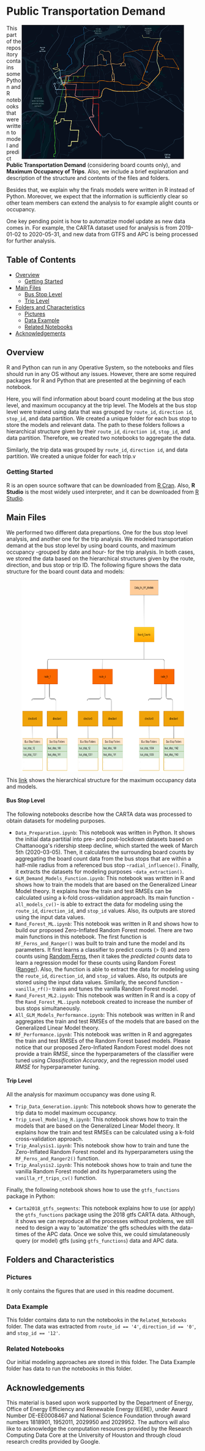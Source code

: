 # Public Transportation Demand

<figure class = "image">
 <img src="Pictures/Inbound_Routes.png" align="right" width="450" height="350" caption="GTFS CARTA Dataset: Inbound Routes."/>
</figure>

This part of the repository contains some Python and R notebooks that were written to model and predict **Public Transportation Demand** (considering board counts only), and **Maximum Occupancy of Trips**. Also, we include a brief explanation and description of the structure and contents of the files and folders. 

Besides that, we explain why the finals models were written in R instead of Python. Moreover, we expect that the information is sufficiently clear so other team members can extend the analysis to for example alight counts or occupancy.

One key pending point is how to automatize model update as new data comes in. For example, the CARTA dataset used for analysis is from 2019-01-02 to 2020-05-31, and new data from GTFS and APC is being processed for further analysis.

<!-- TABLE OF CONTENTS -->
## Table of Contents

* [Overview](#overview)
  * [Getting Started](#getting-started)
* [Main Files](#main-files)
  * [Bus Stop Level](#bus-stop-level)
  * [Trip Level](#trip-level)
* [Folders and Characteristics](#files-characteristics)
  * [Pictures](#folder1)
  * [Data Example](#data-example)
  * [Related Notebooks](#related-notebooks)
* [Acknowledgements](#acknowledgements)


## Overview

R and Python can run in any Operative System, so the notebooks and files should run in any OS without any issues. However, there are some required packages for R and Python that are presented at the beginning of each notebook. 

Here, you will find information about board count modeling at the bus stop level, and maximum occupancy at the trip level. The Models at the bus stop level were trained using data that was grouped by `route_id`, `direction id`, `stop_id`, and data partition. We created a unique folder for each bus stop to store the models and relevant data. The path to these folders follows a hierarchical structure given by their `route_id`, `direction id`, `stop_id`, and data partition. Therefore, we created two notebooks to aggregate the data. 


Similarly, the trip data was grouped by `route_id`, `direction id`, and data partition. We created a unique folder for each trip.v

### Getting Started

R is an open source software that can be downloaded from [R Cran](https://cran.r-project.org/). Also, **R Studio** is the most widely used interpreter, and it can be downloaded from [R Studio](https://rstudio.com/). 

## Main Files

We performed two different data prepartions. One for the bus stop level analysis, and another one for the trip analysis. We modeled transportation demand at the bus stop level by using board counts, and maximum occupancy -grouped by date and hour- for the trip analysis. In both cases, we stored the data based on the hierarchical structures given by the route, direction, and bus stop or trip ID. The following figure shows the data structure for the board count data and models:

<figure class = "image">
 <img src="Pictures/data_structure_routes.png" align="center" width="650" height="500" caption="Bus Stop Data Structure."/>
</figure>

This [link](https://viewer.diagrams.net/?highlight=0000ff&edit=_blank&layers=1&nav=1&title=Data_Structure.drawio#R7V1tc5s4F%2F01%2BRgPQgjQx036sjPbztNpnp22%2ByVDDLGZEpPBpEn661cY8IsuGBskpLDKdKaxDETcoysdnXslXeDrh5ePWfC4%2FJyGUXJhW%2BHLBX53YbMfz2b%2FFSWvZcklpqQsWWRxWJahXcFN%2FDuqCq2q9CkOo%2FXBhXmaJnn8eFg4T1eraJ4flAVZlj4fXnafJod%2F9TFYRKDgZh4ksPRbHObLstQn1q78zyheLOu%2FjKzqm4egvrgqWC%2BDMH3eK8LvL%2FB1lqZ5%2BdvDy3WUFNar7VLe96Hl223FsmiVn3LD3fyj%2Fe3lg%2FX77uWb9%2BmvX3%2B%2Bf366RBUav4LkqXrjz8HL7f%2Fm86fHYDV%2Fvf1%2FVli6fIH8tbZKlj6twqh4sHWBr56XcR7dPAbz4ttn1hBY2TJ%2FSNgnxH69j5PkOk3SbHMvvr%2Bfzyll5es8S39Ge99gF1PMHnoFX616219Rlkcve0XVq36M0ocoz17ZJdW3mFQt77UGxqtweN7BiByvLFvuQehW1wVVy1lsn70zLvulsu85tvaArb9G66ckH2jfRRaEMbPUgY0DYlmNtg9tv8n2oUfvNneIsL1LZuTQ%2BthF0Pq1Z4xjfR9Yn1k5j26R2NYduP7GjsDC1x6uMEkPsLI2P2Isf4lr%2B9WGJ1i54WmL4R2hho%2FwvMXwVxaVbnhMfN3sXv%2BxPbsXnTkr%2BcAGwSiDvc76OX5IglVUmeqm%2BqYw0XwZJ%2BGn4JUBx0rWeTD%2FWX%2B6WqZZ%2FJtdH9TIsK%2BzvBrKbffgipvizuqZWbRm13ypzY64IjYOHVz4KVjndW3SJAke1%2FHdpn7FjQ9BtohXV2mepw%2FVRaDri9z5XHbXd%2BnyDkj9ExsCwtJaAgItAWGbUuiA7C3zJhP59h12XWjUkER%2B6LDyIIkXK1aWRPfFAwqDxYxE%2FVEV52nhvGvmy%2FFq8WlzzTtnV%2FK1skJRlLJ775MNUVrGYRitigaQ5kEe3G1b42Mar%2FKNlcgV%2B8fsdm2xEYewKl2zz2j3mf0rLs%2BY36%2FYWwXxBtmINaXnqGhODZgfd6bullABzxr%2BSbDX14lH3W5GnRjU5aFes051qGOA%2Buw0wFdp2fPvYV0VGZh5mD1fNcyOgVk%2BzMhyVOPsApwBzNEq%2FKNQOnZI7rHkVk4ThQfCB7TB3juThleuy7IoCfL416Fc0mSH6i98KXDfESbHJjNr7wcdsieHck9cp0%2FZPKoesq92nPlcvqaMsi6iHDx3A9rWKANwhHP%2FaeF4iS1LEHQI0a5HyUYLagXnoRW9xPn3oqNjPVj56UfV7RW%2Fv3vZ%2F%2FBafTgVYVaLjSGP1L%2FUOpQ1BUQ9Xv%2FZTofPbQwntCvZjQHqF9NyXdZVCgKr6HSJWrQwnOue6boMlFr5YJxjmS7SVZC835VeMRiz19K7bVJ%2F%2FlHfXnzYOfjm0%2FkeXhpJXw8niHNKz7L6NZlLRqi41ndii2EQBq97l1WE8oxKuwR19D34%2BB3sl7IWYpswnLh%2FyaLbJJ3%2FDNPnFWjOg%2BRqK8BW0KiavvMs6XI1IR7fjlTLphhOoKfV3V%2B6%2FIi6lSjPdl72KL7Dp%2FzgIbnDJ0Px6u7w3wCiHAi%2B1xdRwpMBz5XUHbdW%2Bkhr4%2B%2BwO%2B4Ab8PdIacDJ1CcCeMsmudxuqqTASbRfYNgx7bdjdF9%2F0B%2F59%2Ft%2FPIr%2Feufm0v0%2Fbv7D5t7COm9ASFrsJPuHG1r9%2BEcDUzIpXE0UGmXWMfrZlN69I7BLt7YzBooWrrONeVowKMb2nO7kyMftCPVTi6GonU7uTLfdfiJx4ABnWd7nmvL8V1Y6c7hma%2Bb6OG5sfUcGZ0F5wKpdVyH77XVj84w23BqjmvTmefT3Y97CEH%2FqRbzrpl97Mny5l2NUMLAlMkuOiG7SLBLj5td1NgQYGQLYWxhChrAfzXNpAPydu9qjUuPmVvUWD0YHyswd%2BDk1mAuCvMxM4saqwfDYP%2F1jBPxII%2BZV9Qsn8CkYYOyaJRHTStqhhnKZIa9SWdvtsvHStSztzr6ejCU%2Bxh7Zigf4P9In9zw5vpBBW2Dum9Ql4e6cgaHTNLwCDCr53BQZTMwC4dZAxInJjdcYzXV5gP%2B%2FeVT9qgRM1Wa8RqaA35qporOiPI5eP0DW4gPN0nLVGmt9JGkxnNDYeBtRgmFNSyK1zVTRfDUS30srGFd%2FMS6bywsKw3xA4HHwyLK10GdOx23IylNUv4J1OmmGcSm2vltw2r6qfmtw8WwnUMM%2BrMwTLgYNv%2FkkSlZDZ3RQUtfH0cH5X1aAxm0Ydl8IYj50LWNIHb6FLp0L31l0IZV9BvUsUFdHurKZVDb6GMjwKxcBm3YOsHALBxm9TLo4K0V9tbz9ljOK2apCFFJ%2BItl24jsWLnftnljn%2FXgRx9sjUz3odxl6L5sul%2BzqR3bt5SzfSi9IezYdUq14X39RoqW9W66sH0MNbMN6ibVRSLqytl%2Bw4YghgYKh1k522%2FYNMPALBxm9Wx%2F8PYc0vf30VfYtzFHxdx67fTZxB5xTyKU42qC4nGwyh3rwUHNRlkOjqGQqO%2BWPYPYPPK5dYfbXQXUrQaf%2BqpS5LRNoc7eWtGxYRbUaZ4rzFWGZq29%2FSwohLnDAnyvJ5424p4kKy%2BitcqtLQ3cwB9P0%2FUq3A2SOm4oHk4yAYoXYfym03DG7bWH7rGqu5e7tjC25eAZxp7l%2BS5Brk9sbgiWRb7gGzi0o6LO0Rsk%2BTBU86a6GQ9xOUTUs6960fdk%2FRjzM4r%2BozXP42RlLMMqdw2%2BfM1GGXwdKM1NMonRJtqNvo49fa%2Bd2WjvAACQw9jTiTGyZ96xB488n3KgIGZimrJjmsCjNQhqOlCDQtjBdYqtCW%2F1EsRL99I3qOlA8WuDujnlSyLqyoOajsltGwFm5UFNB6pTBmbhMKsPajomL218Dud4nOCsA4drSkyjLjaJaYP8X%2FPENAIltA3qJjFNIurKORwxiWkjwKycw9XtzMAsE2b1HG7wOUQXmiuqhI%2Fo95ZQCQbnQ46tmjYc0XMeWm8%2FC4XwqXW941ouH26SlYXSWuX2lnZmIAy8yiiBMAJFvElmoYApl%2FpAGJn6JmqeJSrZzOUHAI9wCS2C3BxWuctrO5LNJHntkdyxKYWvXUc%2Fr5168hhzgVl912C%2B5VnezOMfNjbhgsqWkThlS5zAczWQOOs%2BgRO7qNl6esj0uHQvfSVOF4pdG9SpQV0e6solzvqkQaN9yYRZucTpQunLwCwcZvUSpwtFMzaryaNb2IsPme1EeO5vGBCc7ViUSF%2FgiPgzwwk%2BsR%2BVNt1xoT5kyLNs8uzXUzmNtql0oVqFsOO5JlI86LSult23tCHPTUdsMtTNlEki6urJM9S4DKsSDrN68gyFMQOzcJjVk2cP6l4AZrNxTbOAXSy3OuRi23WvZ%2B%2BAgXzuUYTKWYQJK%2B1WKV%2Bn1427Q04cy4Pa3EQ3r6H8si3POpHSS5vaeVAiO69b0N13KX8UUu%2FTI6hFZ87e4RGKj%2FPy5O9Epj224Oybvif8gK2BZS2Nb61ye6s780Qg8CqjHAjkQW1ukilEQJVRfyCQN%2Fn9xzAVRr8YLTrYywbsIyiJjIFX6NpIkNUUHb1Dkh9DhW%2Bqm9kgDE5wVE%2FHhh4moL0vW%2Fwco%2FeYjSye2nl1wFf4VApUumMQhnUbZxQ%2Bcp7mlFICkWXrNwxDIW16rtuQFNjbez16sJGN4ulU7eEmxln69ygxTujHGgQ56xpw4S5zOscggbz0L32DnPVRizzqJrQtEXXlQU7fpI6NALPyIKcP1SkDs3CY1Qc5fZOopoDE2Y5%2BByr7DZlqjmWZ4XxYB6B5pprfkKlWoG4y1SSirp7EmUy1EWBWT%2BJMptoIMKsncRQqcQDmty2kYiB29lZRseXolJRCoXZ2HnZvPymFQSIswoX5uJOstJT2Sh9peefGxMDbjBITo1DYm2RmCpyGqY%2BJ0alvSoYcT1QKGpuogBy00%2FbIONvZYaW7XBfUbRzXPZJUNqlwtoP0c93JZ5UxLxAYznY8R6dwNoX6l1FCpSuhwI81UEJpoyaGbBPOHjKLLv1LXyWUQk1sg7rRvyWirlwJpUYiGwFm5UoosqBEZnAWjrN6KRTVCenTZeGIXxhBeCZ0%2BtJa%2FlHOiQcTd5Nu9jFL03z%2FcjalXH5Ow6i44l8%3D) shows the hierarchical structure for the maximum occupancy data and models.

#### Bus Stop Level

The following notebooks describe how the CARTA data was processed to obtain datasets for modeling purposes. 

* `Data_Preparation.ipynb`: This notebook was written in Python. It shows the initial data partitial into pre- and post-lockdown datasets based on Chattanooga's ridership steep decline, which started the week of March 5th (2020-03-05). Then, it calculates the surrounding board counts by aggregating the board count data from the bus stops that are within a half-mile radius from a referenced bus stop -`radial_influence()`. Finally, it extracts the datasets for modeling purposes -`data_extraction()`.
* `GLM_Demand_Models_Function.ipynb`: This notebook was written in R and shows how to train the models that are based on the Generalized Linear Model theory. It explains how the train and test RMSEs can be calculated using a k-fold cross-validation approach. Its main function -`all_models_cv()`- is able to extract the data for modeling using the `route_id`, `direction_id`, and `stop_id` values. Also, its outputs are stored using the input data values.
* `Rand_Forest_ML.ipynb`: This notebook was written in R and shows how to build our proposed Zero-Inflated Random Forest model. There are two main functions in this notebook. The first function is `RF_Ferns_and_Ranger()` was built to train and tune the model and its parameters. It first learns a classifier to predict counts (> 0) and zero counts using [Random Ferns](https://www.jstatsoft.org/article/view/v061i10/v61i10.pdf), then it takes the *predicted counts* data to learn a regression model for these counts using Random Forest ([Ranger](https://www.jstatsoft.org/article/view/v077i01)). Also, the function is able to extract the data for modeling using the `route_id`, `direction_id`, and `stop_id` values. Also, its outputs are stored using the input data values. Similarly, the second function -`vanilla_rf()`- trains and tunes the vanilla Random Forest model.
* `Rand_Forest_ML2.ipynb`: This notebook was written in R and is a copy of the `Rand_Forest_ML.ipynb` notebook created to increase the number of bus stops simultaneously.
* `All_GLM_Models_Performance.ipynb`: This notebook was written in R and aggregates the train and test RMSEs of the models that are based on the Generalized Linear Model theory.
* `RF_Performance.ipynb`: This notebook was written in R and aggregates the train and test RMSEs of the Random Forest based models. Please notice that our proposed Zero-Inflated Random Forest model does not provide a train RMSE, since the hyperparameters of the classifier were tuned using *Classification Accuracy*, and the regression model used *RMSE* for hyperparameter tuning.

#### Trip Level

All the analysis for maximum occupancy was done using R. 

* `Trip_Data_Generation.ipynb`: This notebook shows how to generate the trip data to model maximum occupancy.
* `Trip_Level_Modeling_R.ipynb`: This notebook shows how to train the models that are based on the Generalized Linear Model theory. It explains how the train and test RMSEs can be calculated using a k-fold cross-validation approach.
* `Trip_Analysis1.ipynb`: This notebook show how to train and tune the Zero-Inflated Random Forest model and its hyperparameters using the `RF_Ferns_and_Ranger2()` function.
* `Trip_Analysis2.ipynb`: This notebook shows how to train and tune the vanilla Random Forest model and its hyperparameters using the `vanilla_rf_trips_cv()` function.

Finally, the following notebook shows how to use the `gtfs_functions` package in Python:

* `Carta2018_gtfs_segments`: This notebook explains how to use (or apply) the `gtfs_functions` package using the 2018 gtfs CARTA data. Although, it shows we can reproduce all the processes without problems, we still need to design a way to 'automatize' the gtfs schedules with the data-times of the APC data. Once we solve this, we could simulataneously query (or model) gtfs (using `gtfs_functions`) data and APC data.

## Folders and Characteristics

### Pictures

It only contains the figures that are used in this readme document.

### Data Example

This folder contains data to run the notebooks in the `Related_Notebooks` folder. The data was extracted from `route_id == '4'`, `direction_id == '0'`, and `stop_id == '12'`.

### Related Notebooks

Our initial modeling approaches are stored in this folder. The Data Example folder has data to run the notebooks in this folder.

## Acknowledgements

This material is based upon work supported by the Department of Energy, Office of Energy Efficiency and Renewable Energy (EERE), under Award Number DE-EE0008467 and National Science Foundation through award numbers 1818901, 1952011, 2029950 and 2029952. The authors will also like to acknowledge the computation resources provided by the Research Computing Data Core at the University of Houston and through cloud research credits provided by Google.
